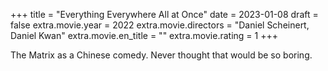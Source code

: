 +++
title = "Everything Everywhere All at Once"
date = 2023-01-08
draft = false
extra.movie.year = 2022
extra.movie.directors = "Daniel Scheinert, Daniel Kwan"
extra.movie.en_title = ""
extra.movie.rating = 1
+++

The Matrix as a Chinese comedy. Never thought that would be so boring.<!-- more -->